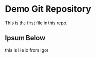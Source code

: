 # Demo Git Repository
This is the first file in this repo.

## Ipsum Below

this is Hello from Igor
